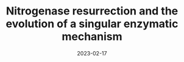 ---
title: "Nitrogenase resurrection and the evolution of a singular enzymatic mechanism"
date: "2023-02-17"
authors: "Garcia AK, Harris DF, Rivier AJ, Carruthers BM, Pinochet-Barros A, Seefeldt L, Kaçar B"

reviewers: "Macdonald CB, Lee S"
image: "/static/img/reviews/2023_garcia.png"

peer-review:
 - biorxiv_version: "2022.05.17.492308v3"
 - trip: "3"

published:
- pmid: "36799917"

---